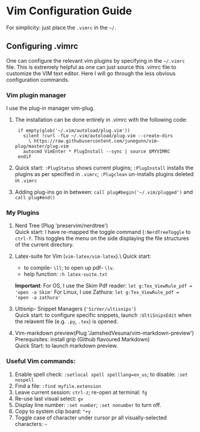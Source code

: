# Vim Configuration Guide

For simplicity: just place the `.vimrc` in the `~/`.

## Configuring .vimrc
One can configure the relevant vim plugins by specifying in the `~/.vimrc` file. This is extremely helpful as one can just source this .vimrc file to customize the VIM text editor. Here I will go through the less obvious configuration commands. 


### Vim plugin manager

I use the plug-in manager vim-plug.  
1. The installation can be done entirely in .vimrc with the following code:

        
        if empty(glob('~/.vim/autoload/plug.vim'))
          silent !curl -fLo ~/.vim/autoload/plug.vim --create-dirs
            \ https://raw.githubusercontent.com/junegunn/vim-plug/master/plug.vim
          autocmd VimEnter * PlugInstall --sync | source $MYVIMRC
        endif


2. Quick start: ``:PlugStatus`` shows current plugins; `:PlugInstall` installs the plugins as per specified in `.vimrc`; `:Plugclean` un-installs plugins deleted in `.vimrc`
3. Adding plug-ins go in between: ``call plug#begin('~/.vim/plugged')`` and ``call plug#end()``


### My Plugins

1. Nerd Tree (Plug 'preservim/nerdtree')\
   Quick start: I have re-mapped the toggle command (`:NerdTreeToggle` to `ctrl-f`. This toggles the menu on the side displaying the file structures of the current directory.


2. Latex-suite for Vim (`vim-latex/vim-latex`).\ 
    Quick start: 
    - to compile- ``\ll``; to open up pdf- ``\lv``.
    - help function: `:h latex-suite.txt`

    **Important**: 
        For OS, I use the Skim Pdf reader: ``let g:Tex_ViewRule_pdf = 'open -a Skim'``
        For Linux, I use Zathura: ``let g:Tex_ViewRule_pdf = 'open -a zathura'``





2. Ultisnip- Snippet Managers (``'SirVer/ultisnips'``)\
    Quick start: to configure specific snippets, launch ``:UltiSnipsEdit`` when the relavent file (e.g. `.py`, `.tex`) is opened.

3. Vim-markdown preview(Plug 'JamshedVesuna/vim-markdown-preview')\
    Prerequisites: install grip (Github flavoured Markdown)<br/> 
    Quick Start: <C-p> to launch markdown preview.
 
 
### Useful Vim commands:

1. Enable spell check: `:setlocal spell spelllang=en_us`; to disable: `:set nospell`
2. Find a file: `:find myfile.extension`
3. Leave current session: `ctrl-z`; re-open at terminal: `fg`
4. Re-use last visual select: `gv`
5. Display line number: `:set number`; `:set nonumber` to turn off.
6. Copy to system clip board: `"+y` 
7. Toggle case of character under cursor pr all visually-selected characters: `~` 
